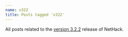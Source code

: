 ```yaml
---
name: v322
title: Posts tagged 'v322'
---
```

All posts related to the [version 3.2.2][version-322] release of NetHack.

[version-322]: #TODO
